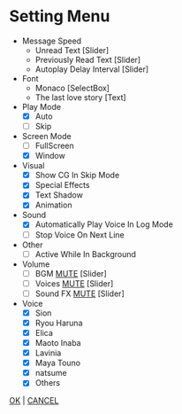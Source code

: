 # Setting Menu

- Message Speed
  - Unread Text [Slider]
  - Previously Read Text [Slider]
  - Autoplay Delay Interval [Slider]
- Font
  - Monaco [SelectBox]
  - The last love story [Text]
- Play Mode
  - [x] Auto
  - [ ] Skip
- Screen Mode
  - [ ] FullScreen
  - [x] Window
- Visual
  - [x] Show CG In Skip Mode
  - [x] Special Effects
  - [x] Text Shadow
  - [x] Animation
- Sound
  - [x] Automatically Play Voice In Log Mode
  - [ ] Stop Voice On Next Line
- Other
  - [ ] Active While In Background
- Volume
  - [ ] BGM [MUTE](#) [Slider]
  - [ ] Voices [MUTE](#) [Slider]
  - [ ] Sound FX [MUTE](#) [Slider]
- Voice
  - [x] Sion
  - [x] Ryou Haruna
  - [x] Elica
  - [x] Maoto Inaba
  - [x] Lavinia
  - [x] Maya Touno
  - [x] natsume
  - [x] Others

[OK](#Button) | [CANCEL](#Button)